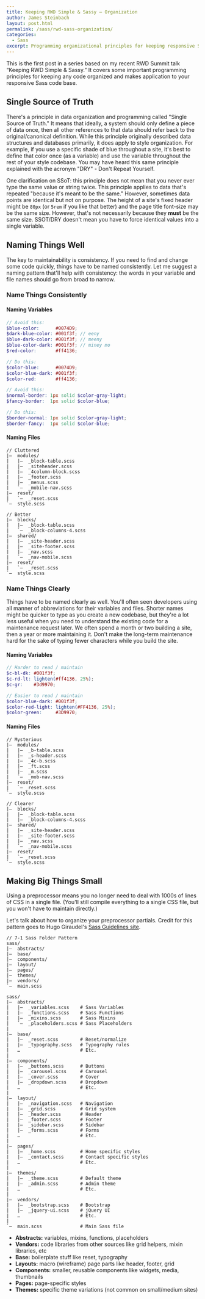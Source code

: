 ```yaml
---
title: Keeping RWD Simple & Sassy – Organization
author: James Steinbach
layout: post.html
permalink: /sass/rwd-sass-organization/
categories:
  - Sass
excerpt: Programming organizational principles for keeping responsive Sass code clean and maintainable.
---
```


This is the first post in a series based on my recent RWD Summit talk “Keeping RWD Simple & Sassy.” It covers some important programming principles for keeping any code organized and makes application to your responsive Sass code base.

## Single Source of Truth

There's a principle in data organization and programming called "Single Source of Truth." It means that ideally, a system should only define a piece of data once, then all other references to that data should refer back to the original/canonical definition. While this principle originally described data structures and databases primarily, it does apply to style organization. For example, if you use a specific shade of blue throughout a site, it's best to define that color once (as a variable) and use the variable throughout the rest of your style codebase. You may have heard this same principle explained with the acronym "DRY" - Don't Repeat Yourself.

One clarification on SSoT: this principle does not mean that you never ever type the same value or string twice. This principle applies to data that's repeated "because it's meant to be the same." However, sometimes data points are identical but not on purpose. The height of a site's fixed header might be `80px` (or `5rem` if you like that better) and the page title font-size may be the same size. However, that's not necessarily because they **must** be the same size. SSOT/DRY doesn't mean you have to force identical values into a single variable.

## Naming Things Well

The key to maintainability is consistency. If you need to find and change some code quickly, things have to be named consistently. Let me suggest a naming pattern that'll help with consistency: the words in your variable and file names should go from broad to narrow.

### Name Things Consistently

#### Naming Variables

~~~scss
// Avoid this:
$blue-color:      #0074D9;
$dark-blue-color: #001f3f; // eeny
$blue-dark-color: #001f3f; // meeny
$blue-color-dark: #001f3f; // miney mo
$red-color:       #ff4136;

// Do this:
$color-blue:      #0074D9;
$color-blue-dark: #001f3f;
$color-red:       #ff4136;
~~~

~~~scss
// Avoid this:
$normal-border: 1px solid $color-gray-light;
$fancy-border:  1px solid $color-blue;

// Do this:
$border-normal: 1px solid $color-gray-light;
$border-fancy:  1px solid $color-blue;
~~~

#### Naming Files

~~~
// Cluttered
|–  modules/
|   |–  _block-table.scss
|   |–  _siteheader.scss
|   |–  _4column-block.scss
|   |–  _footer.scss
|   |–  _menus.scss
|   `–  _mobile-nav.scss
|–  reset/
|   `–  _reset.scss
`–  style.scss

// Better
|–  blocks/
|   |–  _block-table.scss
|   `–  _block-columns-4.scss
|–  shared/
|   |–  _site-header.scss
|   |–  _site-footer.scss
|   |–  _nav.scss
|   `–  _nav-mobile.scss
|–  reset/
|   `–  _reset.scss
`–  style.scss
~~~

### Name Things Clearly

Things have to be named clearly as well. You'll often seen developers using all manner of abbreviations for their variables and files. Shorter names might be quicker to type as you create a new codebase, but they're a lot less useful when you need to understand the existing code for a maintenance request later. We often spend a month or two building a site, then a year or more maintaining it. Don't make the long-term maintenance hard for the sake of typing fewer characters while you build the site.

#### Naming Variables

~~~scss
// Harder to read / maintain
$c-bl-dk: #001f3f;
$c-rd-lt: lighten(#ff4136, 25%);
$c-gr:    #3d9970;

// Easier to read / maintain
$color-blue-dark: #001f3f;
$color-red-light: lighten(#FF4136, 25%);
$color-green:     #3D9970;
~~~

#### Naming Files

~~~
// Mysterious
|–  modules/
|   |–  _b-table.scss
|   |–  _s-header.scss
|   |–  _4c-b.scss
|   |–  _ft.scss
|   |–  _m.scss
|   `–  _mob-nav.scss
|–  reset/
|   `– _reset.scss
`–  style.scss

// Clearer
|–  blocks/
|   |–  _block-table.scss
|   |–  _block-columns-4.scss
|–  shared/
|   |–  _site-header.scss
|   |–  _site-footer.scss
|   |–  _nav.scss
|   `–  _nav-mobile.scss
|–  reset/
|   `– _reset.scss
`–  style.scss
~~~

## Making Big Things Small

Using a preprocessor means you no longer need to deal with 1000s of lines of CSS in a single file. (You'll still compile everything to a single CSS file, but you won't have to maintain directly.)

Let's talk about how to organize your preprocessor partials. Credit for this pattern goes to Hugo Giraudel's [Sass Guidelines site](http://sass-guidelin.es/#the-7-1-pattern).

~~~
// 7-1 Sass Folder Pattern
sass/
|–  abstracts/
|–  base/
|–  components/
|–  layout/
|–  pages/
|–  themes/
|–  vendors/
`–  main.scss
~~~

~~~
sass/
|–  abstracts/
|   |–  _variables.scss    # Sass Variables
|   |–  _functions.scss    # Sass Functions
|   |–  _mixins.scss       # Sass Mixins
|   `–  _placeholders.scss # Sass Placeholders
|
|–  base/
|   |–  _reset.scss        # Reset/normalize
|   |–  _typography.scss   # Typography rules
|   …                      # Etc.
|
|–  components/
|   |–  _buttons.scss      # Buttons
|   |–  _carousel.scss     # Carousel
|   |–  _cover.scss        # Cover
|   |–  _dropdown.scss     # Dropdown
|   …                      # Etc.
|
|–  layout/
|   |–  _navigation.scss   # Navigation
|   |–  _grid.scss         # Grid system
|   |–  _header.scss       # Header
|   |–  _footer.scss       # Footer
|   |–  _sidebar.scss      # Sidebar
|   |–  _forms.scss        # Forms
|   …                      # Etc.
|
|–  pages/
|   |–  _home.scss         # Home specific styles
|   |–  _contact.scss      # Contact specific styles
|   …                      # Etc.
|
|–  themes/
|   |–  _theme.scss        # Default theme
|   |–  _admin.scss        # Admin theme
|   …                      # Etc.
|
|–  vendors/
|   |–  _bootstrap.scss    # Bootstrap
|   |–  _jquery-ui.scss    # jQuery UI
|   …                      # Etc.
|
`–  main.scss              # Main Sass file
~~~

* **Abstracts:** variables, mixins, functions, placeholders
* **Vendors:** code libraries from other sources like grid helpers, mixin libraries, etc
* **Base:** boilerplate stuff like reset, typography
* **Layouts:** macro (wireframe) page parts like header, footer, grid
* **Components:** smaller, reusable components like widgets, media, thumbnails
* **Pages:** page-specific styles
* **Themes:** specific theme variations (not common on small/medium sites)
